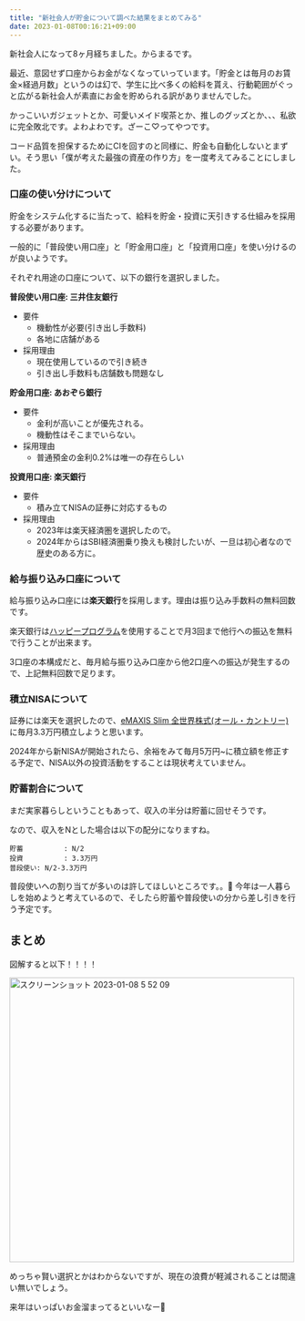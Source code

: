 ```yaml
---
title: "新社会人が貯金について調べた結果をまとめてみる"
date: 2023-01-08T00:16:21+09:00
---
```


新社会人になって8ヶ月経ちました。からまるです。

最近、意図せず口座からお金がなくなっていっています。「貯金とは毎月のお賃金×経過月数」というのは幻で、学生に比べ多くの給料を貰え、行動範囲がぐっと広がる新社会人が素直にお金を貯められる訳がありませんでした。

<!--more-->

かっこいいガジェットとか、可愛いメイド喫茶とか、推しのグッズとか、、、私欲に完全敗北です。よわよわです。ざーこ♡ってやつです。

コード品質を担保するためにCIを回すのと同様に、貯金も自動化しないとまずい。そう思い「僕が考えた最強の資産の作り方」を一度考えてみることにしました。


### 口座の使い分けについて

貯金をシステム化するに当たって、給料を貯金・投資に天引きする仕組みを採用する必要があります。

一般的に「普段使い用口座」と「貯金用口座」と「投資用口座」を使い分けるのが良いようです。

それぞれ用途の口座について、以下の銀行を選択しました。

**普段使い用口座: 三井住友銀行**
- 要件
  - 機動性が必要(引き出し手数料)
  - 各地に店舗がある
- 採用理由
  - 現在使用しているので引き続き
  - 引き出し手数料も店舗数も問題なし

**貯金用口座: あおぞら銀行**

- 要件
  - 金利が高いことが優先される。
  - 機動性はそこまでいらない。
- 採用理由
  - 普通預金の金利0.2%は唯一の存在らしい

**投資用口座: 楽天銀行**

- 要件
  - 積み立てNISAの証券に対応するもの
- 採用理由
  - 2023年は楽天経済圏を選択したので。
  - 2024年からはSBI経済圏乗り換えも検討したいが、一旦は初心者なので歴史のある方に。


### 給与振り込み口座について

給与振り込み口座には**楽天銀行**を採用します。理由は振り込み手数料の無料回数です。

楽天銀行は[ハッピープログラム](https://www.rakuten-bank.co.jp/happyprogram/)を使用することで月3回まで他行への振込を無料で行うことが出来ます。

3口座の本構成だと、毎月給与振り込み口座から他2口座への振込が発生するので、上記無料回数で足ります。


### 積立NISAについて

証券には楽天を選択したので、[eMAXIS Slim 全世界株式(オール・カントリー)](https://emaxis.jp/fund/253425.html)に毎月3.3万円積立しようと思います。

2024年から新NISAが開始されたら、余裕をみて毎月5万円~に積立額を修正する予定で、NISA以外の投資活動をすることは現状考えていません。

### 貯蓄割合について

まだ実家暮らしということもあって、収入の半分は貯蓄に回せそうです。

なので、収入をNとした場合は以下の配分になりますね。

```
貯蓄　　　　　　: N/2
投資　　　　　　: 3.3万円
普段使い: N/2-3.3万円
```

普段使いへの割り当てが多いのは許してほしいところです。。🥺
今年は一人暮らしを始めようと考えているので、そしたら貯蓄や普段使いの分から差し引きを行う予定です。


## まとめ

図解すると以下！！！！

<img width="500" alt="スクリーンショット 2023-01-08 5 52 09" src="https://user-images.githubusercontent.com/38310693/211169894-bf748d95-8c72-48db-a61c-29be1bbd5177.png">


めっちゃ賢い選択とかはわからないですが、現在の浪費が軽減されることは間違い無いでしょう。

来年はいっぱいお金溜まってるといいなー🍼
